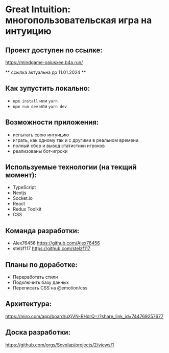 # Great Intuition: многопользовательская игра на интуицию

## Проект доступен по ссылке:

https://mindgame-oaiusxee.b4a.run/

** ссылка актуальна до 11.01.2024 **

## Как зупустить локально:

- `npm install` или `yarn`
- `npm run dev` или `yarn dev`

## Возможности приложения:

- испытать свою интуицию
- играть, как одному так и с другими в реальном времени
- полный сбор и вывод статистики игроков
- реализованы бот-игроки

## Используемые технологии (на текщий момент):

- TypeScript
- Nextjs
- Socket.io
- React
- Redux Toolkit
- CSS

## Команда разработки:

- Alex76456 https://github.com/Alex76456
- stelzf117 https://github.com/stelzf117

## Планы по доработке:

- Переработать стили
- Подключить базу данных
- Переписать CSS на @emotion/css

## Архитектура:

https://miro.com/app/board/uXjVN-RHdrQ=/?share_link_id=744769257677

## Доска разработки:

https://github.com/orgs/Sovolap/projects/2/views/1

